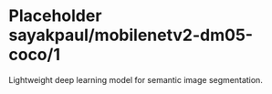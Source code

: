 # Placeholder sayakpaul/mobilenetv2-dm05-coco/1
Lightweight deep learning model for semantic image segmentation.

<!-- module-type: image-segmentation -->
<!-- network-architecture: deeplab-mobilenetv2_dm05_coco_voc_trainval -->
<!-- dataset: pascal-voc-2012 -->
<!-- fine-tunable: false -->
<!-- license: Apache-2.0 -->